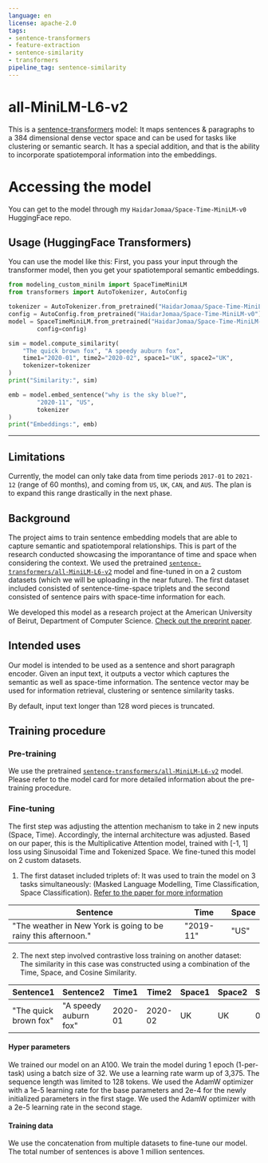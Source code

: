 ```yaml
---
language: en
license: apache-2.0
tags:
- sentence-transformers
- feature-extraction
- sentence-similarity
- transformers
pipeline_tag: sentence-similarity
---
```



# all-MiniLM-L6-v2
This is a [sentence-transformers](https://www.SBERT.net) model: It maps sentences & paragraphs to a 384 dimensional dense vector space and can be used for tasks like clustering or semantic search. It has a special addition, and that is the ability to incorporate spatiotemporal information into the embeddings.

# Accessing the model
You can get to the model through my `HaidarJomaa/Space-Time-MiniLM-v0` HuggingFace repo.

## Usage (HuggingFace Transformers)
You can use the model like this: First, you pass your input through the transformer model, then you get your spatiotemporal semantic embeddings.

```python
from modeling_custom_minilm import SpaceTimeMiniLM
from transformers import AutoTokenizer, AutoConfig

tokenizer = AutoTokenizer.from_pretrained("HaidarJomaa/Space-Time-MiniLM-v0")
config = AutoConfig.from_pretrained("HaidarJomaa/Space-Time-MiniLM-v0")
model = SpaceTimeMiniLM.from_pretrained("HaidarJomaa/Space-Time-MiniLM-v0",
        config=config)

sim = model.compute_similarity(
    "The quick brown fox", "A speedy auburn fox",
    time1="2020-01", time2="2020-02", space1="UK", space2="UK",
    tokenizer=tokenizer
)
print("Similarity:", sim)

emb = model.embed_sentence("why is the sky blue?",
        "2020-11", "US",
        tokenizer
)
print("Embeddings:", emb)
```

------

## Limitations

Currently, the model can only take data from time periods `2017-01` to `2021-12` (range of 60 months), and coming from
`US`, `UK`, `CAN`, and `AUS`.
The plan is to expand this range drastically in the next phase.

## Background

The project aims to train sentence embedding models that are able to capture
semantic and spatiotemporal relationships. This is part of the research conducted showcasing
the imporantance of time and space when considering the context. We used the pretrained [`sentence-transformers/all-MiniLM-L6-v2`](https://huggingface.co/sentence-transformers/all-MiniLM-L6-v2) model and fine-tuned in on a 
2 custom datasets (which we will be uploading in the near future). The first dataset included consisted of sentence-time-space triplets and the second consisted of sentence pairs with space-time information for each.

We developed this model as a research project at the American University of Beirut, Department of Computer Science.
[Check out the preprint paper](https://drive.google.com/file/d/1pcz5ckoBkP4wQ7ojY5r14g1LXoYaqL_1/view?usp=drive_link).

## Intended uses

Our model is intended to be used as a sentence and short paragraph encoder. Given an input text, it outputs a vector which captures 
the semantic as well as space-time information. The sentence vector may be used for information retrieval, clustering or sentence similarity tasks.

By default, input text longer than 128 word pieces is truncated.


## Training procedure

### Pre-training 

We use the pretrained [`sentence-transformers/all-MiniLM-L6-v2`](https://huggingface.co/sentence-transformers/all-MiniLM-L6-v2) model. Please refer to the model card for more detailed information about the pre-training procedure.

### Fine-tuning 

The first step was adjusting the attention mechanism to take in 2 new inputs (Space, Time). Accordingly, the internal architecture was adjusted.
Based on our paper, this is the Multiplicative Attention model, trained with [-1, 1] loss using Sinusoidal Time and Tokenized Space.
We fine-tuned this model on 2 custom datasets.
1. The first dataset included triplets of:
It was used to train the model on 3 tasks simultaneously: (Masked Language Modelling, Time Classification, Space Classification).
[Refer to the paper for more information](https://drive.google.com/file/d/1pcz5ckoBkP4wQ7ojY5r14g1LXoYaqL_1/view?usp=drive_link)

| Sentence                                                       | Time      | Space     |
|----------------------------------------------------------------|-----------|-----------|
| "The weather in New York is going to be rainy this afternoon." | "2019-11" | "US"      |

2. The next step involved contrastive loss training on another dataset:  
The similarity in this case was constructed using a combination of the Time, Space, and Cosine Similarity.

| Sentence1             | Sentence2             | Time1    | Time2    | Space1 | Space2 | Similarity |
|-----------------------|-----------------------|----------|----------|--------|--------|------------|
| "The quick brown fox" | "A speedy auburn fox" | 2020-01  | 2020-02  | UK     | UK     | 0.91       |


#### Hyper parameters

We trained our model on an A100. We train the model during 1 epoch (1-per-task) using a batch size of 32.
We use a learning rate warm up of 3,375. The sequence length was limited to 128 tokens. We used the AdamW optimizer with
a 1e-5 learning rate for the base parameters and 2e-4 for the newly initialized parameters in the first stage. 
We used the AdamW optimizer with a 2e-5 learning rate in the second stage.

#### Training data

We use the concatenation from multiple datasets to fine-tune our model. The total number of sentences is above 1 million sentences.
